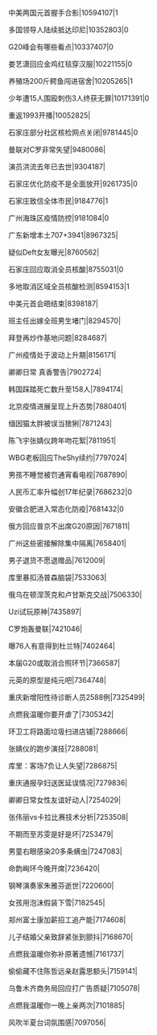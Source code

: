 中美两国元首握手合影|10594107|1

多国领导人陆续抵达印尼|10352803|0

G20峰会有哪些看点|10337407|0

娄艺潇回应金鸡红毯穿汉服|10221155|0

养殖场200斤鳄鱼闯进宿舍|10205265|1

少年遭15人围殴刺伤3人终获无罪|10171391|0

重返1993开播|10052825|

石家庄部分社区核检网点关闭|9781445|0

曼联对C罗非常失望|9480086|

演员洪流去年已去世|9304187|

石家庄优化防疫不是全面放开|9261735|0

石家庄致信全体市民|9184776|1

广州海珠区疫情防控|9181084|0

广东新增本土707+3941|8967325|

疑似Deft女友曝光|8760562|

石家庄回应取消全员核酸|8755031|0

多地取消区域全员核酸检测|8594153|1

中美元首会晤结束|8398187|

班主任出嫁全班男生堵门|8294570|

拜登再炒作基地问题|8284687|

广州疫情处于波动上升期|8156171|

卿卿日常 真香警告|7902724|

韩国踩踏死亡数升至158人|7894174|

北京疫情进展呈现上升态势|7880401|

缅因猫太胖被误当猞猁|7871243|

陈飞宇张婧仪跨年吻花絮|7811951|

WBG老板回应TheShy续约|7797024|

男孩不睡觉被罚通宵看电视|7687890|

人民币汇率升幅创17年纪录|7686232|0

安徽合肥进入常态化防疫|7681432|0

俄方回应普京不出席G20原因|7671811|

广州这些密接解除集中隔离|7658401|

男子退货不愿退赠品|7612009|

库里暴扣汤普森脑袋|7533063|

俄乌在顿涅茨克和卢甘斯克交战|7506330|

Uzi试玩原神|7435897|

C罗炮轰曼联|7421046|

曝76人有意得到杜兰特|7402464|

本届G20或取消合照环节|7366587|

元英的原型是纯元吧|7364748|

重庆新增阳性待诊断人员2588例|7325499|

点燃我温暖你要开虐了|7305342|

环卫工将路面垃圾扫进店铺|7288666|

张婧仪的跑步演技|7288081|

库里：客场7负让人失望|7286875|

重庆通报孕妇送医延误情况|7279836|

卿卿日常女性友谊好动人|7254029|

张伟丽vs卡拉比赛技术分析|7253508|

不期而至苏雯是好是坏|7253479|

男童右眼感染20多条螨虫|7247083|

命韵峋环今晚开席|7236420|

钢琴演奏家朱雅芬逝世|7220600|

女孩用泡沫假装下雪|7182545|

郑州富士康加薪招工追产能|7174608|

儿子结婚父亲致辞紧张到颤抖|7168670|

点燃我温暖你弥补原著遗憾|7161737|

偷偷藏不住陈哲远亲赵露思额头|7159141|

乌鲁木齐商务局回应打广告质疑|7105078|

点燃我温暖你一晚上亲两次|7101885|

风吹半夏台词氛围感|7097056|

